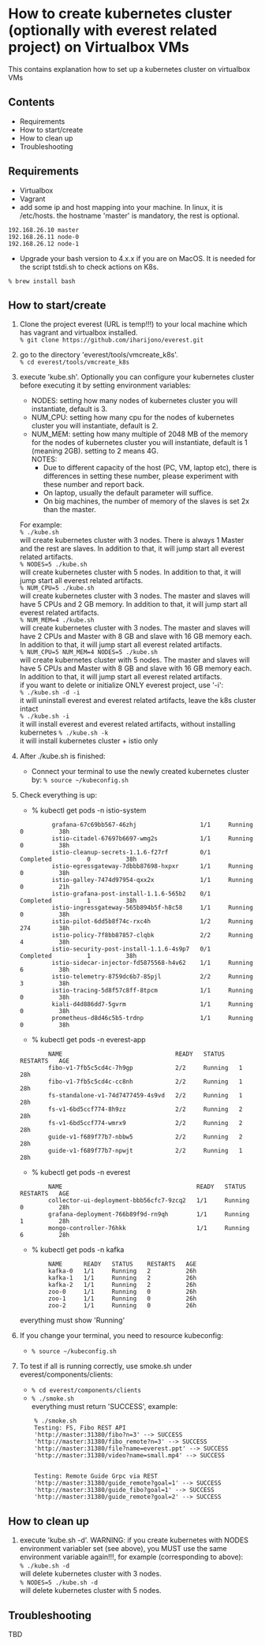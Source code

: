 # How to create kubernetes cluster (optionally with everest related project) on Virtualbox VMs
This contains explanation how to set up a kubernetes cluster on virtualbox VMs

## Contents
- Requirements
- How to start/create
- How to clean up
- Troubleshooting

## Requirements
- Virtualbox
- Vagrant
- add some ip and host mapping into your machine. In linux, it is /etc/hosts. the hostname 'master' is mandatory, the rest is optional.
```
192.168.26.10 master    
192.168.26.11 node-0      
192.168.26.12 node-1       
```      
- Upgrade your bash version to 4.x.x if you are on MacOS. It is needed for the script tstdi.sh to check actions on K8s.   
```
% brew install bash
```


## How to start/create
1. Clone the project everest (URL is temp!!!) to your local machine which has vagrant and virtualbox installed.     
```% git clone https://github.com/iharijono/everest.git```     
2. go to the directory 'everest/tools/vmcreate_k8s'.      
```% cd everest/tools/vmcreate_k8s```          
3. execute 'kube.sh'. Optionally you can configure your kubernetes cluster before executing it by setting environment variables:    
   - NODES: setting how many nodes of kubernetes cluster you will instantiate, default is 3.     
   - NUM_CPU: setting how many cpu for the nodes of kubernetes cluster you will instantiate, default is 2.     
   - NUM_MEM: setting how many multiple of 2048 MB of the memory for the nodes of kubernetes cluster you will instantiate, default is 1 (meaning 2GB). setting to 2 means 4G.     
     NOTES:      
     - Due to different capacity of the host (PC, VM, laptop etc), there is differences in setting these number, please experiment with these number and report back.     
     - On laptop, usually the default parameter will suffice.    
     - On big machines, the number of memory of the slaves is set 2x than the master.     

   For example:       
   ```% ./kube.sh```         
   will create kubernetes cluster with 3 nodes. There is always 1 Master and the rest are slaves. In addition to that, it will jump start all everest related artifacts.    
   ```% NODES=5 ./kube.sh```           
   will create kubernetes cluster with 5 nodes. In addition to that, it will jump start all everest related artifacts.   
   ```% NUM_CPU=5 ./kube.sh```            
   will create kubernetes cluster with 3 nodes. The master and slaves will have 5 CPUs and 2 GB memory. In addition to that, it will jump start all everest related artifacts.   
   ```% NUM_MEM=4 ./kube.sh```              
   will create kubernetes cluster with 3 nodes. The master and slaves will have 2 CPUs and Master with 8 GB and slave with 16 GB memory each. In addition to that, it will jump start all everest related artifacts.       
   ```% NUM_CPU=5 NUM_MEM=4 NODES=5 ./kube.sh```            
   will create kubernetes cluster with 5 nodes. The master and slaves will have 5 CPUs and Master with 8 GB and slave with 16 GB memory each. In addition to that, it will jump start all everest related artifacts.       
   if you want to delete or initialize ONLY everest project, use '-i':     
   ```% ./kube.sh -d -i ```  
   it will uninstall everest and everest related artifacts, leave the k8s cluster intact     
    ```% ./kube.sh -i ```  
   it will install everest and everest related artifacts, without installing kubernetes
    ```% ./kube.sh -k ```  
   it will install kubernetes cluster + istio only      

4. After ./kube.sh is finished:     
   - Connect your terminal to use the newly created kubernetes cluster by:
    ```% source ~/kubeconfig.sh```

5. Check everything is up:
    -  % kubectl get pods -n istio-system      
   ```      NAME                                      READY   STATUS             RESTARTS   AGE
            grafana-67c69bb567-46zhj                  1/1     Running            0          38h
            istio-citadel-67697b6697-wmg2s            1/1     Running            0          38h
            istio-cleanup-secrets-1.1.6-f27rf         0/1     Completed          0          38h
            istio-egressgateway-7dbbb87698-hxpxr      1/1     Running            0          38h
            istio-galley-7474d97954-qxx2x             1/1     Running            0          21h
            istio-grafana-post-install-1.1.6-565b2    0/1     Completed          1          38h
            istio-ingressgateway-565b894b5f-h8c58     1/1     Running            0          38h
            istio-pilot-6dd5b8f74c-rxc4h              1/2     Running   274        38h
            istio-policy-7f8bb87857-clqbk             2/2     Running            4          38h
            istio-security-post-install-1.1.6-4s9p7   0/1     Completed          1          38h
            istio-sidecar-injector-fd5875568-h4v62    1/1     Running            6          38h
            istio-telemetry-8759dc6b7-85pjl           2/2     Running            3          38h
            istio-tracing-5d8f57c8ff-8tpcm            1/1     Running            0          38h
            kiali-d4d886dd7-5gvrm                     1/1     Running            0          38h
            prometheus-d8d46c5b5-trdnp                1/1     Running            0          38h    
    ```       
    -   % kubectl get pods -n everest-app     
    ```
            NAME                                READY   STATUS    RESTARTS   AGE
            fibo-v1-7fb5c5cd4c-7h9gp            2/2     Running   1          28h
            fibo-v1-7fb5c5cd4c-cc8nh            2/2     Running   1          28h
            fs-standalone-v1-74d7477459-4s9vd   2/2     Running   1          28h
            fs-v1-6bd5ccf774-8h9zz              2/2     Running   2          28h
            fs-v1-6bd5ccf774-wmrx9              2/2     Running   2          28h
            guide-v1-f689f77b7-nbbw5            2/2     Running   2          28h
            guide-v1-f689f77b7-npwjt            2/2     Running   1          28h   
    ```      
    -   % kubectl get pods -n everest    
    ```
            NAME                                      READY   STATUS    RESTARTS   AGE
            collector-ui-deployment-bbb56cfc7-9zcq2   1/1     Running   0          28h
            grafana-deployment-766b89f9d-rn9qh        1/1     Running   1          28h
            mongo-controller-76hkk                    1/1     Running   6          28h
    ```   
    -   % kubectl get pods -n kafka      
    ```
            NAME      READY   STATUS    RESTARTS   AGE
            kafka-0   1/1     Running   2          26h
            kafka-1   1/1     Running   2          26h
            kafka-2   1/1     Running   2          26h
            zoo-0     1/1     Running   0          26h
            zoo-1     1/1     Running   0          26h
            zoo-2     1/1     Running   0          26h      
    ```           
    everything must show 'Running'
6. If you change your terminal, you need to resource kubeconfig:
    - ```% source ~/kubeconfig.sh```         
7. To test if all is running correctly, use smoke.sh under everest/components/clients:
    - ```% cd everest/components/clients```            
    - ```% ./smoke.sh```           
    everything must return 'SUCCESS', example:     
    ``` 
        % ./smoke.sh
        Testing: FS, Fibo REST API
        'http://master:31380/fibo?n=3' --> SUCCESS
        'http://master:31380/fibo_remote?n=3' --> SUCCESS
        'http://master:31380/file?name=everest.ppt' --> SUCCESS
        'http://master:31380/video?name=small.mp4' --> SUCCESS


        Testing: Remote Guide Grpc via REST
        'http://master:31380/guide_remote?goal=1' --> SUCCESS
        'http://master:31380/guide_fibo?goal=1' --> SUCCESS
        'http://master:31380/guide_remote?goal=2' --> SUCCESS
    ```

## How to clean up
1. execute 'kube.sh -d'. WARNING: if you create kubernetes with NODES environment variabler set (see above), you MUST use the same environment variable again!!!, for example (corresponding to above):   
   `% ./kube.sh -d`    
   will delete kubernetes cluster with 3 nodes.    
   `% NODES=5 ./kube.sh -d`    
   will delete kubernetes cluster with 5 nodes.    

## Troubleshooting
TBD
